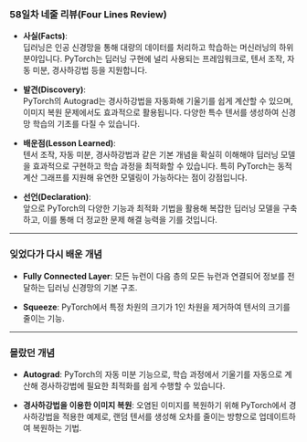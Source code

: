 ### **58일차 네줄 리뷰(Four Lines Review)**

- **사실(Facts)**:  
  딥러닝은 인공 신경망을 통해 대량의 데이터를 처리하고 학습하는 머신러닝의 하위 분야입니다. PyTorch는 딥러닝 구현에 널리 사용되는 프레임워크로, 텐서 조작, 자동 미분, 경사하강법 등을 지원합니다.

- **발견(Discovery)**:  
  PyTorch의 Autograd는 경사하강법을 자동화해 기울기를 쉽게 계산할 수 있으며, 이미지 복원 문제에서도 효과적으로 활용됩니다. 다양한 특수 텐서를 생성하여 신경망 학습의 기초를 다질 수 있습니다.

- **배운점(Lesson Learned)**:  
  텐서 조작, 자동 미분, 경사하강법과 같은 기본 개념을 확실히 이해해야 딥러닝 모델을 효과적으로 구현하고 학습 과정을 최적화할 수 있습니다. 특히 PyTorch는 동적 계산 그래프를 지원해 유연한 모델링이 가능하다는 점이 강점입니다.

- **선언(Declaration)**:  
  앞으로 PyTorch의 다양한 기능과 최적화 기법을 활용해 복잡한 딥러닝 모델을 구축하고, 이를 통해 더 정교한 문제 해결 능력을 기를 것입니다.

---

### **잊었다가 다시 배운 개념**

- **Fully Connected Layer**: 모든 뉴런이 다음 층의 모든 뉴런과 연결되어 정보를 전달하는 딥러닝 신경망의 기본 구조.
  
- **Squeeze**: PyTorch에서 특정 차원의 크기가 1인 차원을 제거하여 텐서의 크기를 줄이는 기능.

---

### **몰랐던 개념**

- **Autograd**: PyTorch의 자동 미분 기능으로, 학습 과정에서 기울기를 자동으로 계산해 경사하강법에 필요한 최적화를 쉽게 수행할 수 있습니다.
  
- **경사하강법을 이용한 이미지 복원**: 오염된 이미지를 복원하기 위해 PyTorch에서 경사하강법을 적용한 예제로, 랜덤 텐서를 생성해 오차를 줄이는 방향으로 업데이트하여 복원하는 기법.
